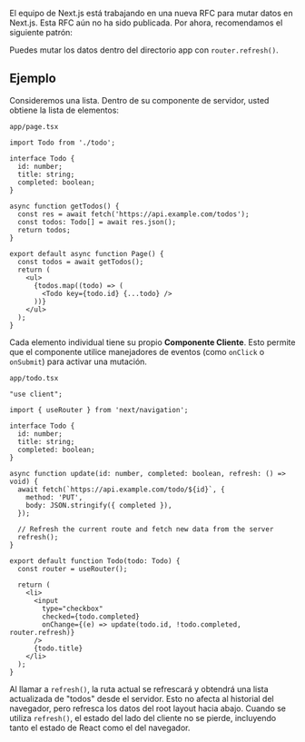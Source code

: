 El equipo de Next.js está trabajando en una nueva RFC para mutar datos en Next.js. Esta RFC aún no ha sido publicada. Por ahora, recomendamos el siguiente patrón:

Puedes mutar los datos dentro del directorio app con ``router.refresh()``.

## Ejemplo

Consideremos una lista. Dentro de su componente de servidor, usted obtiene la lista de elementos:

``app/page.tsx``

```tsx
import Todo from './todo';

interface Todo {
  id: number;
  title: string;
  completed: boolean;
}

async function getTodos() {
  const res = await fetch('https://api.example.com/todos');
  const todos: Todo[] = await res.json();
  return todos;
}

export default async function Page() {
  const todos = await getTodos();
  return (
    <ul>
      {todos.map((todo) => (
        <Todo key={todo.id} {...todo} />
      ))}
    </ul>
  );
}
```

Cada elemento individual tiene su propio **Componente Cliente**. Esto permite que el componente utilice manejadores de eventos (como ``onClick`` o ``onSubmit``) para activar una mutación.

``app/todo.tsx``

```tsx
"use client";

import { useRouter } from 'next/navigation';

interface Todo {
  id: number;
  title: string;
  completed: boolean;
}

async function update(id: number, completed: boolean, refresh: () => void) {
  await fetch(`https://api.example.com/todo/${id}`, {
    method: 'PUT',
    body: JSON.stringify({ completed }),
  });

  // Refresh the current route and fetch new data from the server
  refresh();
}

export default function Todo(todo: Todo) {
  const router = useRouter();

  return (
    <li>
      <input
        type="checkbox"
        checked={todo.completed}
        onChange={(e) => update(todo.id, !todo.completed, router.refresh)}
      />
      {todo.title}
    </li>
  );
}
```

Al llamar a ``refresh()``, la ruta actual se refrescará y obtendrá una lista actualizada de "todos" desde el servidor. Esto no afecta al historial del navegador, pero refresca los datos del root layout hacia abajo. Cuando se utiliza ``refresh()``, el estado del lado del cliente no se pierde, incluyendo tanto el estado de React como el del navegador.